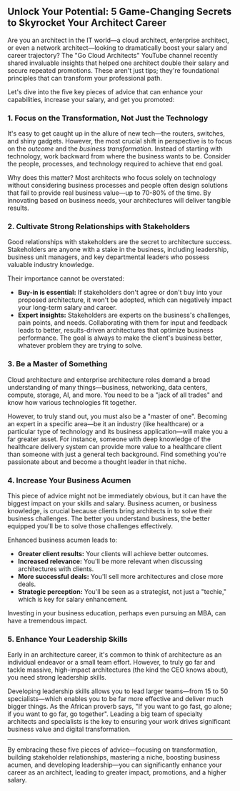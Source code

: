 ## Unlock Your Potential: 5 Game-Changing Secrets to Skyrocket Your Architect Career

Are you an architect in the IT world—a cloud architect, enterprise architect, or even a network architect—looking to dramatically boost your salary and career trajectory? The "Go Cloud Architects" YouTube channel recently shared invaluable insights that helped one architect double their salary and secure repeated promotions. These aren't just tips; they're foundational principles that can transform your professional path.

Let's dive into the five key pieces of advice that can enhance your capabilities, increase your salary, and get you promoted:

### 1. Focus on the Transformation, Not Just the Technology

It's easy to get caught up in the allure of new tech—the routers, switches, and shiny gadgets. However, the most crucial shift in perspective is to focus on the *outcome* and the *business transformation*. Instead of starting with technology, work backward from where the business wants to be. Consider the people, processes, and technology required to achieve that end goal.

Why does this matter? Most architects who focus solely on technology without considering business processes and people often design solutions that fail to provide real business value—up to 70-80% of the time. By innovating based on business needs, your architectures will deliver tangible results.

### 2. Cultivate Strong Relationships with Stakeholders

Good relationships with stakeholders are the secret to architecture success. Stakeholders are anyone with a stake in the business, including leadership, business unit managers, and key departmental leaders who possess valuable industry knowledge.

Their importance cannot be overstated:
*   **Buy-in is essential:** If stakeholders don't agree or don't buy into your proposed architecture, it won't be adopted, which can negatively impact your long-term salary and career.
*   **Expert insights:** Stakeholders are experts on the business's challenges, pain points, and needs. Collaborating with them for input and feedback leads to better, results-driven architectures that optimize business performance. The goal is always to make the client's business better, whatever problem they are trying to solve.

### 3. Be a Master of Something

Cloud architecture and enterprise architecture roles demand a broad understanding of many things—business, networking, data centers, compute, storage, AI, and more. You need to be a "jack of all trades" and know how various technologies fit together.

However, to truly stand out, you must also be a "master of one". Becoming an expert in a specific area—be it an industry (like healthcare) or a particular type of technology and its business application—will make you a far greater asset. For instance, someone with deep knowledge of the healthcare delivery system can provide more value to a healthcare client than someone with just a general tech background. Find something you're passionate about and become a thought leader in that niche.

### 4. Increase Your Business Acumen

This piece of advice might not be immediately obvious, but it can have the biggest impact on your skills and salary. Business acumen, or business knowledge, is crucial because clients bring architects in to solve their business challenges. The better you understand business, the better equipped you'll be to solve those challenges effectively.

Enhanced business acumen leads to:
*   **Greater client results:** Your clients will achieve better outcomes.
*   **Increased relevance:** You'll be more relevant when discussing architectures with clients.
*   **More successful deals:** You'll sell more architectures and close more deals.
*   **Strategic perception:** You'll be seen as a strategist, not just a "techie," which is key for salary enhancement.

Investing in your business education, perhaps even pursuing an MBA, can have a tremendous impact.

### 5. Enhance Your Leadership Skills

Early in an architecture career, it's common to think of architecture as an individual endeavor or a small team effort. However, to truly go far and tackle massive, high-impact architectures (the kind the CEO knows about), you need strong leadership skills.

Developing leadership skills allows you to lead larger teams—from 15 to 50 specialists—which enables you to be far more effective and deliver much bigger things. As the African proverb says, "If you want to go fast, go alone; if you want to go far, go together". Leading a big team of specialty architects and specialists is the key to ensuring your work drives significant business value and digital transformation.

---

By embracing these five pieces of advice—focusing on transformation, building stakeholder relationships, mastering a niche, boosting business acumen, and developing leadership—you can significantly enhance your career as an architect, leading to greater impact, promotions, and a higher salary.

